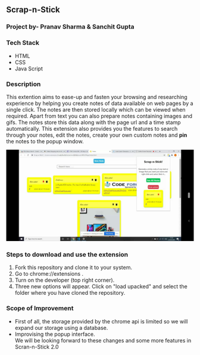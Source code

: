 

                                           
  ## Scrap-n-Stick
 
  
  
  ### Project by- Pranav Sharma & Sanchit Gupta
  ### Tech Stack
  * HTML
  * CSS
  * Java Script
  
 ### Description
 This extention aims to ease-up and fasten your browsing and researching experience by helping you create notes of data available on web pages by a single click. 
 The notes are then stored locally which can be viewed when required. Apart from text you can also prepare notes containing images and gifs. 
 The notes store this data along with the page url and a time stamp automatically. This extension also provides you the features to search through your notes, edit the notes,  create your own custom notes and **pin** the notes to the popup window.

<img src ="screenshot.jpeg" width="700">

 ### Steps to download and use the extension
  1. Fork this repository and clone it to your system.
  2. Go to chrome://extensions .
  3. Turn on the developer (top right corner).
  4. Three new options will appear. Click on "load upacked" and select the folder where you have cloned the repository.
 ### Scope of Improvement
 * First of all, the storage provided by the chrome api is limited so we will expand our storage using a database.
 * Improvising the popup interface.  
 We will be looking forward to these changes and some more features in Scran-n-Stick 2.0
 
  
